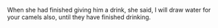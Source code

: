 When she had finished giving him a drink, she said, I will draw water for your camels also, until they have finished drinking.
